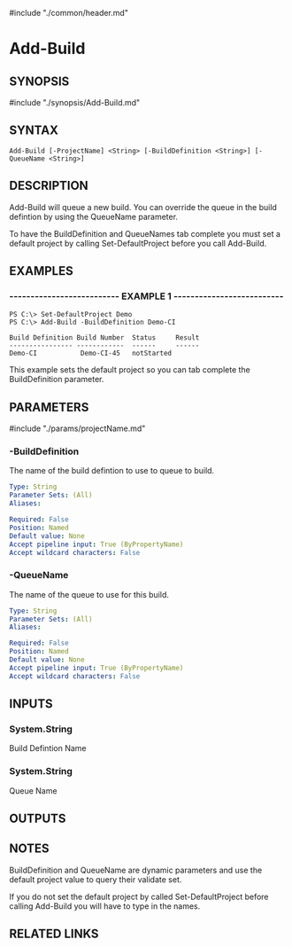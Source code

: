 #include "./common/header.md"

# Add-Build

## SYNOPSIS
#include "./synopsis/Add-Build.md"

## SYNTAX

```
Add-Build [-ProjectName] <String> [-BuildDefinition <String>] [-QueueName <String>]
```

## DESCRIPTION
Add-Build will queue a new build.
You can override the queue in the build defintion by using the QueueName
parameter.

To have the BuildDefinition and QueueNames tab complete you must set a default
project by calling Set-DefaultProject before you call Add-Build.

## EXAMPLES

### -------------------------- EXAMPLE 1 --------------------------
```
PS C:\> Set-DefaultProject Demo
PS C:\> Add-Build -BuildDefinition Demo-CI

Build Definition Build Number  Status     Result
---------------- ------------  ------     ------
Demo-CI           Demo-CI-45   notStarted
```

This example sets the default project so you can tab complete the BuildDefinition parameter.

## PARAMETERS

#include "./params/projectName.md"

### -BuildDefinition
The name of the build defintion to use to queue to build.

```yaml
Type: String
Parameter Sets: (All)
Aliases: 

Required: False
Position: Named
Default value: None
Accept pipeline input: True (ByPropertyName)
Accept wildcard characters: False
```

### -QueueName
The name of the queue to use for this build.

```yaml
Type: String
Parameter Sets: (All)
Aliases: 

Required: False
Position: Named
Default value: None
Accept pipeline input: True (ByPropertyName)
Accept wildcard characters: False
```

## INPUTS

### System.String
Build Defintion Name

### System.String
Queue Name

## OUTPUTS

## NOTES
BuildDefinition and QueueName are dynamic parameters and use the default 
project value to query their validate set. 

If you do not set the default project by called Set-DefaultProject before
calling Add-Build you will have to type in the names.

## RELATED LINKS